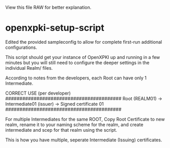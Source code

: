 View this file RAW for better explanation.

# openxpki-setup-script
Edited the provided sampleconfig to allow for complete first-run additional configurations.

This script should get your instance of OpenXPKI up and running in a few minutes but you will still need to configure the deeper settings in the individual
Realm/ files.

According to notes from the developers, each Root can have only 1 Intermediate.

CORRECT USE (per developer)
#########################################
Root (REALM01) -> Intermediate01 (issuer) -> Signed certificate 01
#########################################

For multiple Intermediates for the same ROOT,
Copy Root Certificate to new realm, rename it to your naming scheme for the realm, and create intermediate and scep for that realm using the script.

This is how you have multiple, seperate Intermediate (Issuing) certificates.
